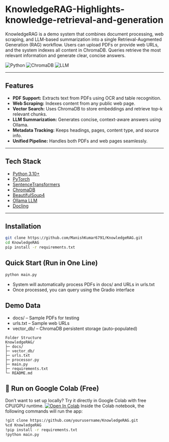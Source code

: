# KnowledgeRAG-Highlights-knowledge-retrieval-and-generation
KnowledgeRAG is a demo system that combines document processing, web scraping, and LLM-based summarization into a single Retrieval-Augmented Generation (RAG) workflow. Users can upload PDFs or provide web URLs, and the system indexes all content in ChromaDB. Queries retrieve the most relevant information and generate clear, concise answers.

![Python](https://img.shields.io/badge/python-3.10+-blue)
![ChromaDB](https://img.shields.io/badge/ChromaDB-Vector%20DB-green)
![LLM](https://img.shields.io/badge/LLM-Ollama-orange)


---

## **Features**
- **PDF Support:** Extracts text from PDFs using OCR and table recognition.
- **Web Scraping:** Indexes content from any public web page.
- **Vector Search:** Uses ChromaDB to store embeddings and retrieve top-k relevant chunks.
- **LLM Summarization:** Generates concise, context-aware answers using Ollama.
- **Metadata Tracking:** Keeps headings, pages, content type, and source info.
- **Unified Pipeline:** Handles both PDFs and web pages seamlessly.

---

## **Tech Stack**
- [Python 3.10+](https://www.python.org/downloads/release/python-3100/)
- [PyTorch](https://pytorch.org/)
- [SentenceTransformers](https://www.sbert.net/)
- [ChromaDB](https://www.trychroma.com/)
- [BeautifulSoup4](https://www.crummy.com/software/BeautifulSoup/)
- [Ollama LLM](https://ollama.com/)
- [Docling](https://github.com/docling-project/docling)

---

## **Installation**
```bash
git clone https://github.com/ManishKumar6791/KnowledgeRAG.git
cd KnowledgeRAG
pip install -r requirements.txt
```

## **Quick Start (Run in One Line)**
```bash
python main.py
```
- System will automatically process PDFs in docs/ and URLs in urls.txt
- Once processed, you can query using the Gradio interface

## **Demo Data**
- docs/ – Sample PDFs for testing
- urls.txt – Sample web URLs
- vector_db/ – ChromaDB persistent storage (auto-populated)
  
```plaintext
Folder Structure
KnowledgeRAG/
├─ docs/
├─ vector_db/
├─ urls.txt
├─ processor.py
├─ main.py
├─ requirements.txt
└─ README.md
```

## 🚀 Run on Google Colab (Free)

Don’t want to set up locally? Try it directly in Google Colab with free CPU/GPU runtime.
[![Open In Colab](https://colab.research.google.com/assets/colab-badge.svg)](https://colab.research.google.com/github/ManishKumar6791/KnowledgeRAG/blob/main/notebooks/demo.ipynb)
Inside the Colab notebook, the following commands will run the app:
```bash
!git clone https://github.com/yourusername/KnowledgeRAG.git
%cd KnowledgeRAG
!pip install -r requirements.txt
!python main.py
```




